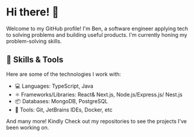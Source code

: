 # Hi there! 👋

Welcome to my GitHub profile! I'm Ben, a software engineer applying tech to solving problems and building useful products. I'm currently honing my problem-solving skills.

## 🔧 Skills & Tools
Here are some of the technologies I work with:

- 💻 Languages: TypeScript, Java
- ⚛️ Frameworks/Libraries: React& Next.js, Node.js/Express.js/ Nest.js
- 📦 Databases: MongoDB, PostgreSQL
- 🚀 Tools: Git, JetBrains IDEs, Docker, etc
  
And many more! Kindly Check out my repositories to see the projects I've been working on.
